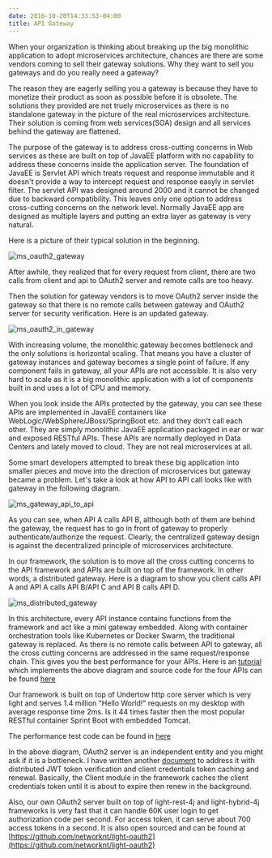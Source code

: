 ```yaml
---
date: 2016-10-20T14:33:53-04:00
title: API Gateway
---
```


When your organization is thinking about breaking up the big monolithic
application to adopt microservices architecture, chances are there are
some vendors coming to sell their gateway solutions. Why they want to
sell you gateways and do you really need a gateway?

The reason they are eagerly selling you a gateway is because they have 
to monetize their product as soon as possible before it is obsolete. 
The solutions they provided are not truely microservices as there is 
no standalone gateway in the picture of the real microservices 
architecture. Their solution is coming from web services(SOA) design 
and all services behind the gateway are flattened.

The purpose of the gateway is to address cross-cutting concerns in Web
services as these are built on top of JavaEE platform with no capability
to address these concerns inside the application server. The foundation
of JavaEE is Servlet API which treats request and response immutable and
it doesn't provide a way to intercept request and response easyly in 
servlet filter. The servlet API was designed around 2000 and it cannot be
changed due to backward compatibility. This leaves only one option to
address cross-cutting concerns on the network level. Normally JavaEE app
are designed as multiple layers and putting an extra layer as gateway is
very natural. 

Here is a picture of their typical solution in the beginning.

![ms_oauth2_gateway](/images/ms_oauth2_gateway.png)

After awhile, they realized that for every request from client, there 
are two calls from client and api to OAuth2 server and remote calls 
are too heavy.

Then the solution for gateway vendors is to move OAuth2 server inside 
the gateway so that there is no remote calls between gateway and OAuth2 
server for security verification. Here is an updated gateway.

![ms_oauth2_in_gateway](/images/ms_oauth2_in_gateway.png)

With increasing volume, the monolithic gateway becomes bottleneck and 
the only solutions is horizontal scaling. That means you have a cluster 
of gateway instances and gateway becomes a single point of failure. If 
any component fails in gateway, all your APIs are not accessible. It is 
also very hard to scale as it is a big monolithic application with a lot 
of components built in and uses a lot of CPU and memory. 

When you look inside the APIs protected by the gateway, you can see 
these APIs are implemented in JavaEE containers like 
WebLogic/WebSphere/JBoss/SpringBoot etc. and they don't call each 
other. They are simply monolithic JavaEE application packaged in ear 
or war and exposed RESTful APIs. These APIs are normally deployed in Data
Centers and lately moved to cloud. They are not real microservices at 
all. 

Some smart developers attempted to break these big application into 
smaller pieces and move into the direction of microservices but gateway 
became a problem. Let's take a look at how API to API call looks like 
with gateway in the following diagram.

![ms_gateway_api_to_api](/images/ms_gateway_api_to_api.png)

As you can see, when API A calls API B, although both of them are behind 
the gateway, the request has to go in front of gateway to properly 
authenticate/authorize the request. Clearly, the centralized gateway 
design is against the decentralized principle of microservices 
architecture.

In our framework, the solution is to move all the cross cutting concerns 
to the API framework and APIs are built on top of the framework. In other 
words, a distributed gateway. Here is a diagram to show you client calls 
API A and API A calls API B/API C and API B calls API D. 

![ms_distributed_gateway](/images/ms_distributed_gateway.png)


In this architecture, every API instance contains functions from the 
framework and act like a mini gateway embedded. Along with container 
orchestration tools like Kubernetes or Docker Swarm, the traditional 
gateway is replaced. As there is no remote calls between API to gateway, 
all the cross cutting concerns are addressed in the same request/response 
chain. This gives you the best performance for your APIs. Here
is an [tutorial](https://networknt.github.io/light-4j/tutorials/microservices/) 
which implements the above diagram and source code for the four APIs can
be found [here](https://github.com/networknt/light-example-4j)

Our framework is built on top of Undertow http core server which is very 
light and serves 1.4 million "Hello World!" requests on my desktop with 
average response time 2ms. Is it 44 times faster then the most popular 
RESTful container Sprint Boot with embedded Tomcat.

The performance test code can be found in 
[here](https://github.com/networknt/microservices-framework-benchmark)


In the above diagram, OAuth2 server is an independent entity and you 
might ask if it is a bottleneck. I have written another [document](/architecture/security) 
to address it with distributed JWT token verification and client credentials 
token caching and renewal. Basically, the Client module in the framework
caches the client credentials token until it is about to expire then renew
in the background. 

Also, our own OAuth2 server built on top of light-rest-4j and light-hybrid-4j 
frameworks is very fast that it can handle 60K user login to get authorization 
code per second. For access token, it can serve about 700 access tokens in a 
second. It is also open sourced and can be found at [https://github.com/networknt/light-oauth2](https://github.com/networknt/light-oauth2)

